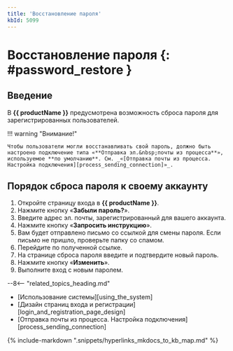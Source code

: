 ```yaml
---
title: 'Восстановление пароля'
kbId: 5099
---
```


# Восстановление пароля {: #password_restore }

## Введение

В **{{ productName }}** предусмотрена возможность сброса пароля для зарегистрированных пользователей.

!!! warning "Внимание!"

    Чтобы пользователи могли восстанавливать свой пароль, должно быть настроено подключение типа «**Отправка эл.&nbsp;почты из процесса**», используемое **по умолчанию**. См. _«[Отправка почты из процесса. Настройка подключения][process_sending_connection]»_.

## Порядок сброса пароля к своему аккаунту

1. Откройте страницу входа в **{{ productName }}**.
2. Нажмите кнопку «**Забыли пароль?**».
3. Введите адрес эл.&nbsp;почты, зарегистрированный для вашего аккаунта.
4. Нажмите кнопку «**Запросить инструкцию**».
5. Вам будет отправлено письмо со ссылкой для смены пароля. Если письмо не пришло, проверьте папку со спамом.
6. Перейдите по полученной ссылке.
7. На странице сброса пароля введите и подтвердите новый пароль.
8. Нажмите кнопку «**Изменить**».
9. Выполните вход с новым паролем.

<div class="relatedTopics" markdown="block">

--8<-- "related_topics_heading.md"

- [Использование системы][using_the_system]
- [Дизайн страниц входа и регистрации][login_and_registration_page_design]
- [Отправка почты из процесса. Настройка подключения][process_sending_connection]

</div>

{% include-markdown ".snippets/hyperlinks_mkdocs_to_kb_map.md" %}
